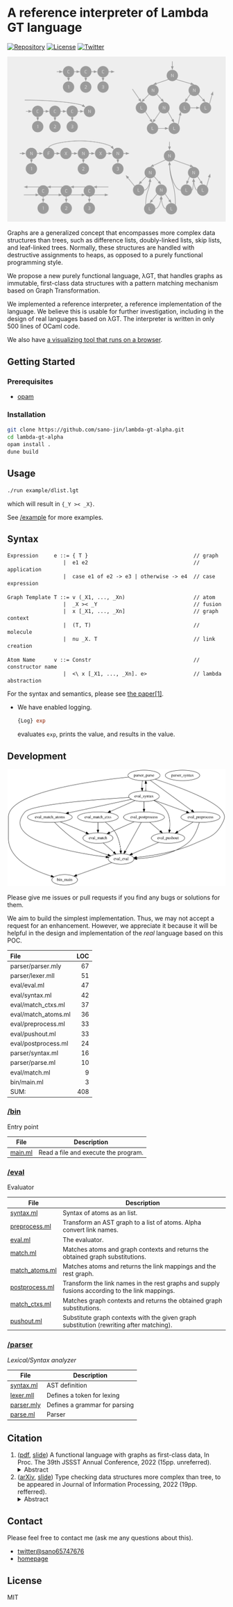 # A reference interpreter of Lambda GT language

[![Repository](https://img.shields.io/badge/guthub-%40lambda%20gt%20alpha-yellow?style=flat-square)][repo]
[![License](https://img.shields.io/badge/license-MIT-yellow?style=flat-square)](#license)
[![Twitter](https://img.shields.io/badge/twitter-%40sano65747676-blue?style=flat-square)](https://twitter.com/sano65747676)

![examples of graphs](docs/graphs-image.svg)

Graphs are a generalized concept that encompasses more complex data structures than trees,
such as difference lists, doubly-linked lists, skip lists, and leaf-linked trees.
Normally, these structures are handled with destructive assignments to heaps,
as opposed to a purely functional programming style.

We propose a new purely functional language, λGT,
that handles graphs as immutable, first-class data structures with
a pattern matching mechanism based on Graph Transformation.

We implemented a reference interpreter, a reference implementation of the language.
We believe this is usable for further investigation, including in the design of real languages based on λGT.
The interpreter is written in only 500 lines of OCaml code.

We also have [a visualizing tool that runs on a browser](https://sano-jin.github.io/lambda-gt-online/).

## Getting Started

### Prerequisites

- [opam](https://opam.ocaml.org/)

### Installation

```bash
git clone https://github.com/sano-jin/lambda-gt-alpha.git
cd lambda-gt-alpha
opam install .
dune build
```

## Usage

```bash
./run example/dlist.lgt
```

which will result in `{_Y >< _X}`.

See [/example](/example) for more examples.

## Syntax

```
Expression     e ::= { T }                                  // graph
                  |  e1 e2                                  // application
                  |  case e1 of e2 -> e3 | otherwise -> e4  // case expression

Graph Template T ::= v (_X1, ..., _Xn)                      // atom
                  |  _X >< _Y                               // fusion
                  |  x [_X1, ..., _Xn]                      // graph context
                  |  (T, T)                                 // molecule
                  |  nu _X. T                               // link creation

Atom Name      v ::= Constr                                 // constructor name
                  |  <\ x [_X1, ..., _Xn]. e>               // lambda abstraction
```

For the syntax and semantics, please see
[the paper[1]](http://jssst.or.jp/files/user/taikai/2022/papers/20-L.pdf).

- We have enabled logging.

  ```ocaml
  {Log} exp
  ```

  evaluates `exp`, prints the value, and results in the value.

## Development

![dependency graph](docs/dependency.svg)

Please give me issues or pull requests if you find any bugs or solutions for them.

We aim to build the simplest implementation.
Thus, we may not accept a request for an enhancement.
However, we appreciate it because it will be helpful in the design and implementation
of the _real_ language based on this POC.

| File                | LOC |
| :------------------ | --: |
| parser/parser.mly   |  67 |
| parser/lexer.mll    |  51 |
| eval/eval.ml        |  47 |
| eval/syntax.ml      |  42 |
| eval/match_ctxs.ml  |  37 |
| eval/match_atoms.ml |  36 |
| eval/preprocess.ml  |  33 |
| eval/pushout.ml     |  33 |
| eval/postprocess.ml |  24 |
| parser/syntax.ml    |  16 |
| parser/parse.ml     |  10 |
| eval/match.ml       |   9 |
| bin/main.ml         |   3 |
| SUM:                | 408 |

### [/bin](/bin)

Entry point

| File                    | Description                          |
| ----------------------- | ------------------------------------ |
| [main.ml](/bin/main.ml) | Read a file and execute the program. |

### [/eval](/eval)

Evaluator

| File                                   | Description                                                                                    |
| -------------------------------------- | ---------------------------------------------------------------------------------------------- |
| [syntax.ml](/eval/syntax.ml)           | Syntax of atoms as an list.                                                                    |
| [preprocess.ml](/eval/preprocess.ml)   | Transform an AST graph to a list of atoms. Alpha convert link names.                           |
| [eval.ml](/eval/eval.ml)               | The evaluator.                                                                                 |
| [match.ml](/eval/match.ml)             | Matches atoms and graph contexts and returns the obtained graph substitutions.                 |
| [match_atoms.ml](/eval/match_atoms.ml) | Matches atoms and returns the link mappings and the rest graph.                                |
| [postprocess.ml](/eval/postprocess.ml) | Transform the link names in the rest graphs and supply fusions according to the link mappings. |
| [match_ctxs.ml](/eval/match.ml)        | Matches graph contexts and returns the obtained graph substitutions.                           |
| [pushout.ml](/eval/pushout.ml)         | Substitute graph contexts with the given graph substitution (rewriting after matching).        |

### [/parser](/parser)

_Lexical/Syntax analyzer_

| File                             | Description                   |
| -------------------------------- | ----------------------------- |
| [syntax.ml](/parser/syntax.ml)   | AST definition                |
| [lexer.mll](/parser/lexer.mll)   | Defines a token for lexing    |
| [parser.mly](/parser/parser.mly) | Defines a grammar for parsing |
| [parse.ml](/parser/parse.ml)     | Parser                        |

## Citation

1. ([pdf](http://jssst.or.jp/files/user/taikai/2022/papers/20-L.pdf),
   [slide](https://www.ueda.info.waseda.ac.jp/~sano/materials/jssst2022.pdf))
   A functional language with graphs as first-class data,
   In Proc. The 39th JSSST Annual Conference, 2022
   (15pp. unreferred).
   <details><summary>Abstract</summary><div>
     Graphs are a generalized concept that encompasses more complex data structures than trees,
     such as difference lists, doubly-linked lists, skip lists, and leaf-linked trees. Normally, these structures are handled
     with destructive assignments to heaps, as opposed to a purely functional programming style. We proposed
     a new purely functional language, λGT, that handles graphs as immutable, first-class data structures with
     a pattern matching mechanism based on Graph Transformation. Since graphs can be more complex than
     trees and require non-trivial formalism, the implementation of the language is also more complicated than
     ordinary functional languages. λGT is even more advanced than the ordinary graph transformation systems.
     We implemented a reference interpreter, a reference implementation of the language. We believe this
     is usable for further investigation, including in the design of real languages based on λGT. The interpreter
     is written in only 500 lines of OCaml code.
   </div></details>
2. ([arXiv](https://arxiv.org/abs/2209.05149),
   [slide](https://www.ueda.info.waseda.ac.jp/~sano/materials/pro2022.pdf))
   Type checking data structures more complex than tree,
   to be appeared in Journal of Information Processing, 2022 (19pp. refferred).
   <details><summary>Abstract</summary><div>
     Graphs are a generalized concept that encompasses more complex data structures than trees,
     such as difference lists, doubly-linked lists, skip lists, and leaf-linked trees.
     Normally, these structures are handled with destructive assignments to heaps,
     which is opposed to a purely functional programming style and makes verification difficult.
     We propose a new
     purely functional language, \\(\lambda_{GT}\\), that handles graphs as immutable,
     first-class data structures with a pattern matching mechanism
     based on Graph Transformation and developed a new type system, \\(F_{GT}\\), for the language.
     Our approach is in contrast with the analysis of pointer manipulation programs
     using separation logic, shape analysis, etc. in that
     (i) we do not consider destructive operations
     but pattern matchings over graphs provided by the new higher-level language that
     abstract pointers and heaps away and that
     (ii) we pursue what properties can be established automatically using a rather simple typing framework.
   </div></details>

## Contact

Please feel free to contact me (ask me any questions about this).

- [twitter@sano65747676](https://twitter.com/sano65747676)
- [homepage](https://www.ueda.info.waseda.ac.jp/~sano/)

## License

MIT

[repo]: https://github.com/sano-jin/lambda-gt-alpha/tree/master/

